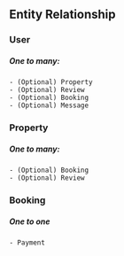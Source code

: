 ## Entity Relationship

### User
#####   One to many:
    - (Optional) Property 
    - (Optional) Review
    - (Optional) Booking
    - (Optional) Message

### Property
#####   One to many:
    - (Optional) Booking 
    - (Optional) Review

### Booking
#####   One to one
    - Payment